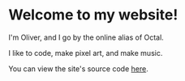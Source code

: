 # Welcome to my website!

I'm Oliver, and I go by the online alias of Octal.

I like to code, make pixel art, and make music.

You can view the site's source code [here](https://github.com/Oliver-makes-code/website).
